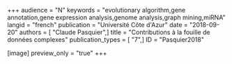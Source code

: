 +++
audience = "N"
keywords = "evolutionary algorithm,gene annotation,gene expression analysis,genome analysis,graph mining,miRNA"
langid = "french"
publication = "Université Côte d'Azur"
date = "2018-09-20"
authors = [ "Claude Pasquier",]
title = "Contributions à la fouille de données complexes"
publication_types = [ "7",]
ID = "Pasquier2018"

[image]
preview_only = "true"
+++
